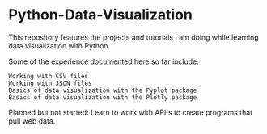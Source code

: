 # Python-Data-Visualization

This repository features the projects and tutorials I am doing while learning data visualization with Python.

Some of the experience documented here so far include: 

    Working with CSV files 
    Working with JSON files 
    Basics of data visualization with the Pyplot package
    Basics of data visualization with the Plotly package
    
Planned but not started:
  Learn to work with API's to create programs that pull web data.
